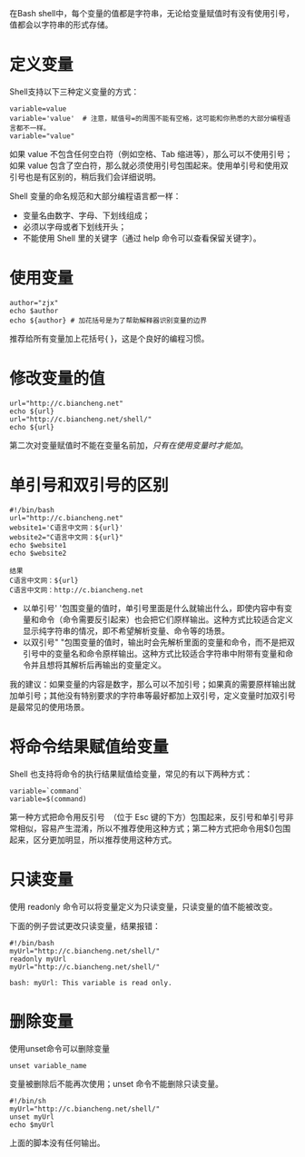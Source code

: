 在Bash shell中，每个变量的值都是字符串，无论给变量赋值时有没有使用引号，值都会以字符串的形式存储。

# 定义变量
Shell支持以下三种定义变量的方式：
```shell
variable=value
variable='value'  # 注意，赋值号=的周围不能有空格，这可能和你熟悉的大部分编程语言都不一样。
variable="value"
```
如果 value 不包含任何空白符（例如空格、Tab 缩进等），那么可以不使用引号；如果 value 包含了空白符，那么就必须使用引号包围起来。使用单引号和使用双引号也是有区别的，稍后我们会详细说明。

Shell 变量的命名规范和大部分编程语言都一样：
+ 变量名由数字、字母、下划线组成；
+ 必须以字母或者下划线开头；
+ 不能使用 Shell 里的关键字（通过 help 命令可以查看保留关键字）。

# 使用变量
```shell
author="zjx"
echo $author
echo ${author} # 加花括号是为了帮助解释器识别变量的边界
```
推荐给所有变量加上花括号{ }，这是个良好的编程习惯。

# 修改变量的值
```shell
url="http://c.biancheng.net"
echo ${url}
url="http://c.biancheng.net/shell/"
echo ${url}
```
第二次对变量赋值时不能在变量名前加$，只有在使用变量时才能加$。

# 单引号和双引号的区别
```shell
#!/bin/bash
url="http://c.biancheng.net"
website1='C语言中文网：${url}'
website2="C语言中文网：${url}"
echo $website1
echo $website2
```
```shell
结果
C语言中文网：${url}
C语言中文网：http://c.biancheng.net
```
+ 以单引号' '包围变量的值时，单引号里面是什么就输出什么，即使内容中有变量和命令（命令需要反引起来）也会把它们原样输出。这种方式比较适合定义显示纯字符串的情况，即不希望解析变量、命令等的场景。
+ 以双引号" "包围变量的值时，输出时会先解析里面的变量和命令，而不是把双引号中的变量名和命令原样输出。这种方式比较适合字符串中附带有变量和命令并且想将其解析后再输出的变量定义。

我的建议：如果变量的内容是数字，那么可以不加引号；如果真的需要原样输出就加单引号；其他没有特别要求的字符串等最好都加上双引号，定义变量时加双引号是最常见的使用场景。

# 将命令结果赋值给变量
Shell 也支持将命令的执行结果赋值给变量，常见的有以下两种方式：
```shell
variable=`command`
variable=$(command)
```
第一种方式把命令用反引号` `（位于 Esc 键的下方）包围起来，反引号和单引号非常相似，容易产生混淆，所以不推荐使用这种方式；第二种方式把命令用$()包围起来，区分更加明显，所以推荐使用这种方式。

# 只读变量
使用 readonly 命令可以将变量定义为只读变量，只读变量的值不能被改变。

下面的例子尝试更改只读变量，结果报错：
```shell
#!/bin/bash
myUrl="http://c.biancheng.net/shell/"
readonly myUrl
myUrl="http://c.biancheng.net/shell/"
```
```shell
bash: myUrl: This variable is read only.
```

# 删除变量
使用unset命令可以删除变量
```shell
unset variable_name
```
变量被删除后不能再次使用；unset 命令不能删除只读变量。

```shell
#!/bin/sh
myUrl="http://c.biancheng.net/shell/"
unset myUrl
echo $myUrl
```
上面的脚本没有任何输出。

